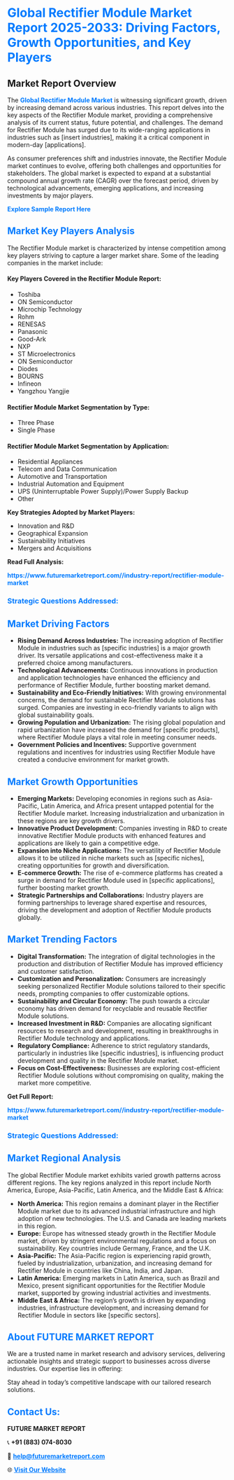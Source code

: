 <h1 style="color: #007BFF;">Global Rectifier Module Market Report 2025-2033: Driving Factors, Growth Opportunities, and Key Players</h1>

<section id="overview">
<h2>Market Report Overview</h2>
<p>The <a href="https://www.futuremarketreport.com//industry-report/rectifier-module-market" style="color: #007BFF; text-decoration: none;"><strong>Global Rectifier Module Market</strong></a> is witnessing significant growth, driven by increasing demand across various industries. This report delves into the key aspects of the Rectifier Module market, providing a comprehensive analysis of its current status, future potential, and challenges. The demand for Rectifier Module has surged due to its wide-ranging applications in industries such as [insert industries], making it a critical component in modern-day [applications].</p>
<p>As consumer preferences shift and industries innovate, the Rectifier Module market continues to evolve, offering both challenges and opportunities for stakeholders. The global market is expected to expand at a substantial compound annual growth rate (CAGR) over the forecast period, driven by technological advancements, emerging applications, and increasing investments by major players.</p>
</section>

<section id="overview">
<p><a href="https://www.futuremarketreport.com//request-sample/reportId=82128" style="color: #007BFF; text-decoration: none;"><strong>Explore Sample Report Here</strong></a></p>
</section>

<section id="key-players">
<h2 style="color: #007BFF;">Market Key Players Analysis</h2>
<p>The Rectifier Module market is characterized by intense competition among key players striving to capture a larger market share. Some of the leading companies in the market include:</p>
<h4>Key Players Covered in the Rectifier Module Report:</h4>
<ul><li>Toshiba</li><li>ON Semiconductor</li><li>Microchip Technology</li><li>Rohm</li><li>RENESAS</li><li>Panasonic</li><li>Good-Ark</li><li>NXP</li><li>ST Microelectronics</li><li>ON Semiconductor</li><li>Diodes</li><li>BOURNS</li><li>Infineon</li><li>Yangzhou Yangjie</li></ul>
<h4>Rectifier Module Market Segmentation by Type:</h4>
<ul><li>Three Phase</li><li>Single Phase</li></ul>

<h4>Rectifier Module Market Segmentation by Application:</h4>
<ul><li>Residential Appliances</li><li>Telecom and Data Communication</li><li>Automotive and Transportation</li><li>Industrial Automation and Equipment</li><li>UPS (Uninterruptable Power Supply)/Power Supply Backup</li><li>Other</li></ul>
<p><strong>Key Strategies Adopted by Market Players:</strong></p>
<ul>
<li>Innovation and R&D</li>
<li>Geographical Expansion</li>
<li>Sustainability Initiatives</li>
<li>Mergers and Acquisitions</li>
</ul>
</section>

<section>
<p><strong>Read Full Analysis: </strong></p><a href="https://www.futuremarketreport.com//industry-report/rectifier-module-market" style="color: #007BFF; text-decoration: none;"><strong>https://www.futuremarketreport.com//industry-report/rectifier-module-market</strong></a>
<h3 style="color: #007BFF;">Strategic Questions Addressed:</h3>
</section>

<section id="driving-factors">
<h2 style="color: #007BFF;">Market Driving Factors</h2>
<ul>
<li><strong>Rising Demand Across Industries:</strong> The increasing adoption of Rectifier Module in industries such as [specific industries] is a major growth driver. Its versatile applications and cost-effectiveness make it a preferred choice among manufacturers.</li>
<li><strong>Technological Advancements:</strong> Continuous innovations in production and application technologies have enhanced the efficiency and performance of Rectifier Module, further boosting market demand.</li>
<li><strong>Sustainability and Eco-Friendly Initiatives:</strong> With growing environmental concerns, the demand for sustainable Rectifier Module solutions has surged. Companies are investing in eco-friendly variants to align with global sustainability goals.</li>
<li><strong>Growing Population and Urbanization:</strong> The rising global population and rapid urbanization have increased the demand for [specific products], where Rectifier Module plays a vital role in meeting consumer needs.</li>
<li><strong>Government Policies and Incentives:</strong> Supportive government regulations and incentives for industries using Rectifier Module have created a conducive environment for market growth.</li>
</ul>
</section>

<section id="growth-opportunities">
<h2 style="color: #007BFF;">Market Growth Opportunities</h2>
<ul>
<li><strong>Emerging Markets:</strong> Developing economies in regions such as Asia-Pacific, Latin America, and Africa present untapped potential for the Rectifier Module market. Increasing industrialization and urbanization in these regions are key growth drivers.</li>
<li><strong>Innovative Product Development:</strong> Companies investing in R&D to create innovative Rectifier Module products with enhanced features and applications are likely to gain a competitive edge.</li>
<li><strong>Expansion into Niche Applications:</strong> The versatility of Rectifier Module allows it to be utilized in niche markets such as [specific niches], creating opportunities for growth and diversification.</li>
<li><strong>E-commerce Growth:</strong> The rise of e-commerce platforms has created a surge in demand for Rectifier Module used in [specific applications], further boosting market growth.</li>
<li><strong>Strategic Partnerships and Collaborations:</strong> Industry players are forming partnerships to leverage shared expertise and resources, driving the development and adoption of Rectifier Module products globally.</li>
</ul>
</section>

<section id="trending-factors">
<h2 style="color: #007BFF;">Market Trending Factors</h2>
<ul>
<li><strong>Digital Transformation:</strong> The integration of digital technologies in the production and distribution of Rectifier Module has improved efficiency and customer satisfaction.</li>
<li><strong>Customization and Personalization:</strong> Consumers are increasingly seeking personalized Rectifier Module solutions tailored to their specific needs, prompting companies to offer customizable options.</li>
<li><strong>Sustainability and Circular Economy:</strong> The push towards a circular economy has driven demand for recyclable and reusable Rectifier Module solutions.</li>
<li><strong>Increased Investment in R&D:</strong> Companies are allocating significant resources to research and development, resulting in breakthroughs in Rectifier Module technology and applications.</li>
<li><strong>Regulatory Compliance:</strong> Adherence to strict regulatory standards, particularly in industries like [specific industries], is influencing product development and quality in the Rectifier Module market.</li>
<li><strong>Focus on Cost-Effectiveness:</strong> Businesses are exploring cost-efficient Rectifier Module solutions without compromising on quality, making the market more competitive.</li>
</ul>
</section>

<section>
<p><strong>Get Full Report: </strong></p><a href="https://www.futuremarketreport.com//industry-report/rectifier-module-market" style="color: #007BFF; text-decoration: none;"><strong>https://www.futuremarketreport.com//industry-report/rectifier-module-market</strong></a>
<h3 style="color: #007BFF;">Strategic Questions Addressed:</h3>
</section>


<section id="regional-analysis">
<h2 style="color: #007BFF;">Market Regional Analysis</h2>
<p>The global Rectifier Module market exhibits varied growth patterns across different regions. The key regions analyzed in this report include North America, Europe, Asia-Pacific, Latin America, and the Middle East & Africa:</p>
<ul>
<li><strong>North America:</strong> This region remains a dominant player in the Rectifier Module market due to its advanced industrial infrastructure and high adoption of new technologies. The U.S. and Canada are leading markets in this region.</li>
<li><strong>Europe:</strong> Europe has witnessed steady growth in the Rectifier Module market, driven by stringent environmental regulations and a focus on sustainability. Key countries include Germany, France, and the U.K.</li>
<li><strong>Asia-Pacific:</strong> The Asia-Pacific region is experiencing rapid growth, fueled by industrialization, urbanization, and increasing demand for Rectifier Module in countries like China, India, and Japan.</li>
<li><strong>Latin America:</strong> Emerging markets in Latin America, such as Brazil and Mexico, present significant opportunities for the Rectifier Module market, supported by growing industrial activities and investments.</li>
<li><strong>Middle East & Africa:</strong> The region’s growth is driven by expanding industries, infrastructure development, and increasing demand for Rectifier Module in sectors like [specific sectors].</li>
</ul>
</section>

<footer>
<h2 style="color: #007BFF;">About FUTURE MARKET REPORT</h2>
<p>We are a trusted name in market research and advisory services, delivering actionable insights and strategic support to businesses across diverse industries. Our expertise lies in offering:</p>

<p>Stay ahead in today’s competitive landscape with our tailored research solutions.</p>

<h2 style="color: #007BFF;">Contact Us:</h2>
<p><strong>FUTURE MARKET REPORT</strong></p>
<p>📞 <strong>+91 (883) 074-8030</strong></p>
<p>📧 <strong><a href="mailto:help@futuremarketreport.com" style="color: #007BFF;">help@futuremarketreport.com</a></strong></p>
<p>🌐 <strong><a href="https://www.futuremarketreport.com/" style="color: #007BFF;">Visit Our Website</a></strong></p>
</footer>